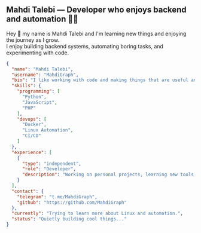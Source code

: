## Mahdi Talebi — Developer who enjoys backend and automation 👨‍💻

Hey 👋 my name is Mahdi Talebi and I'm learning new things and enjoying the journey as I grow.  
I enjoy building backend systems, automating boring tasks, and experimenting with code.

```json
{
  "name": "Mahdi Talebi",
  "username": "MahdiGraph",
  "bio": "I like working with code and making things that are useful and fun.",
  "skills": {
    "programming": [
      "Python",
      "JavaScript",
      "PHP"
    ],
    "devops": [
      "Docker",
      "Linux Automation",
      "CI/CD"
    ]
  },
  "experience": [
    {
      "type": "independent",
      "role": "Developer",
      "description": "Working on personal projects, learning new tools, and trying out ideas in real-world setups."
    }
  ],
  "contact": {
    "telegram": "t.me/MahdiGraph",
    "github": "https://github.com/MahdiGraph"
  },
  "currently": "Trying to learn more about Linux and automation.",
  "status": "Quietly building cool things..."
}
